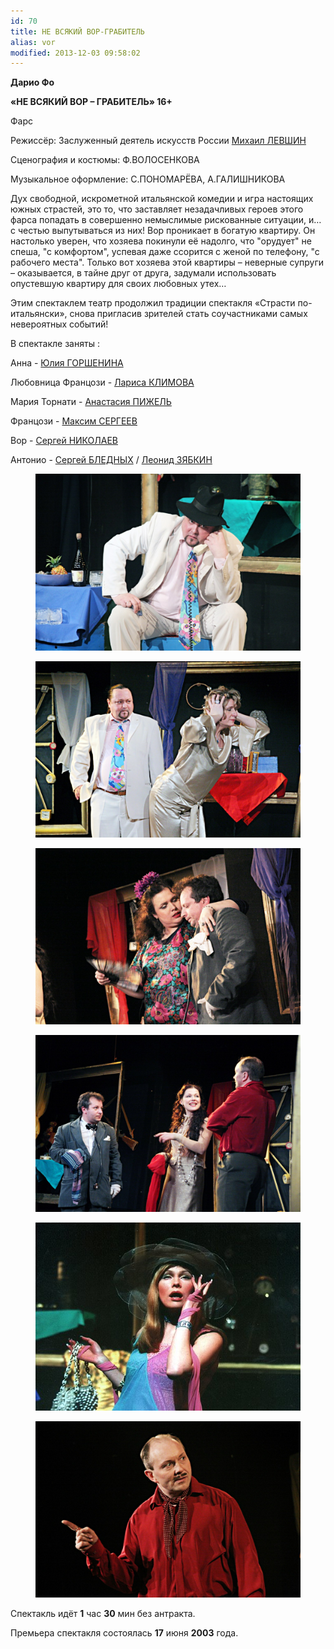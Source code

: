 ```yaml
---
id: 70
title: НЕ ВСЯКИЙ ВОР-ГРАБИТЕЛЬ
alias: vor
modified: 2013-12-03 09:58:02
---
```


**Дарио Фо**

**«НЕ ВСЯКИЙ ВОР – ГРАБИТЕЛЬ» 16+**

Фарс

Режиссёр: Заслуженный деятель искусств России <a href="153-mihail-levshin.html">Михаил ЛЕВШИН</a>

Сценография и костюмы: Ф.ВОЛОСЕНКОВА

Музыкальное оформление: С.ПОНОМАРЁВА, А.ГАЛИШНИКОВА

Дух свободной, искрометной итальянской комедии и игра настоящих южных страстей, это то, что заставляет незадачливых героев этого фарса попадать в совершенно немыслимые рискованные ситуации, и… с честью выпутываться из них! Вор проникает в богатую квартиру. Он настолько уверен, что хозяева покинули её надолго, что "орудует" не спеша, "с комфортом", успевая даже ссорится с женой по телефону, "с рабочего места". Только вот хозяева этой квартиры – неверные супруги – оказывается, в тайне друг от друга, задумали использовать опустевшую квартиру для своих любовных утех…

Этим спектаклем театр продолжил традиции спектакля «Страсти по-итальянски», снова пригласив зрителей стать соучастниками самых невероятных событий!

В спектакле заняты :

Анна - <a href="49-ylia-gorshenina.html">Юлия ГОРШЕНИНА</a>

Любовница Францози - <a href="65-larisa-klimova.html">Лариса КЛИМОВА</a>

Мария Торнати - <a href="64-asia-pigel-sergeevna.html">Анастасия ПИЖЕЛЬ</a>

Францози - <a href="57-maxsim-sergeev.html">Максим СЕРГЕЕВ</a>

Вор - <a href="52-sergei-nikolaev.html">Сергей НИКОЛАЕВ </a>

Антонио - <a href="24-blednyh-sergej.html">Сергей БЛЕДНЫХ</a> / <a href="67-leonid-zabkin.html">Леонид ЗЯБКИН </a>

<figure><img src="images/stories/random/vor.jpg" /></figure>

<figure><img src="images/stories/random/vor2.jpg" /></figure>

<figure><img src="images/stories/random/vor3.jpg" /></figure>

<figure><img src="images/stories/random/vor4.jpg" /></figure>

<figure><img src="images/stories/random/vor5.jpg" /></figure>

<figure><img src="images/stories/random/vor6.jpg" /></figure>

Спектакль идёт **1** час **30** мин без антракта.

Премьера спектакля состоялась **17** июня **2003** года.

